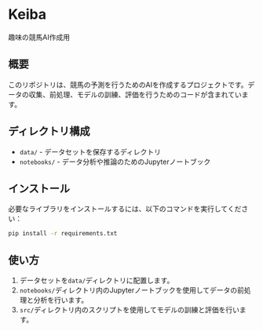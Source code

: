 # Keiba
趣味の競馬AI作成用

## 概要
このリポジトリは、競馬の予測を行うためのAIを作成するプロジェクトです。データの収集、前処理、モデルの訓練、評価を行うためのコードが含まれています。

## ディレクトリ構成
- `data/` - データセットを保存するディレクトリ
- `notebooks/` - データ分析や推論のためのJupyterノートブック

## インストール
必要なライブラリをインストールするには、以下のコマンドを実行してください：
```bash
pip install -r requirements.txt
```

## 使い方
1. データセットを`data/`ディレクトリに配置します。
2. `notebooks/`ディレクトリ内のJupyterノートブックを使用してデータの前処理と分析を行います。
3. `src/`ディレクトリ内のスクリプトを使用してモデルの訓練と評価を行います。
